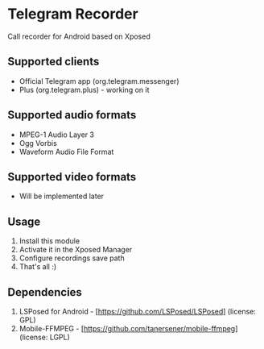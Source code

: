 # Telegram Recorder
Call recorder for Android based on Xposed

## Supported clients
- Official Telegram app (org.telegram.messenger)
- Plus (org.telegram.plus) - working on it

## Supported audio formats
- MPEG-1 Audio Layer 3
- Ogg Vorbis
- Waveform Audio File Format

## Supported video formats
- Will be implemented later

## Usage
1. Install this module
2. Activate it in the Xposed Manager
3. Configure recordings save path
4. That's all :)



## Dependencies
1. LSPosed for Android - [https://github.com/LSPosed/LSPosed] (license: GPL)
2. Mobile-FFMPEG - [https://github.com/tanersener/mobile-ffmpeg] (license: LGPL)
